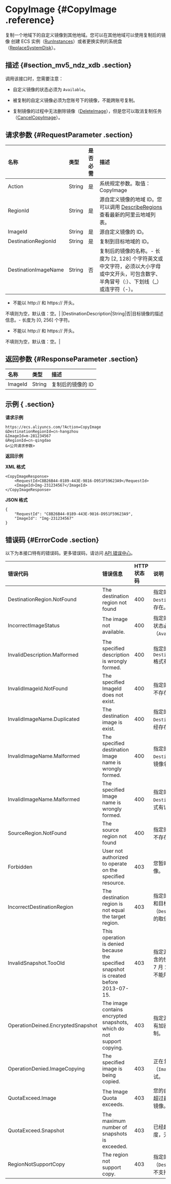 # CopyImage {#CopyImage .reference}

复制一个地域下的自定义镜像到其他地域。您可以在其他地域可以使用复制后的镜像 创建 ECS 实例（[RunInstances](cn.zh-CN/API参考/实例/RunInstances.md#)）或者更换实例的系统盘（[ReplaceSystemDisk](cn.zh-CN/API参考/磁盘/ReplaceSystemDisk.md#)）。

## 描述 {#section_mv5_ndz_xdb .section}

调用该接口时，您需要注意：

-   自定义镜像的状态必须为 `Available`。

-   被复制的自定义镜像必须为您账号下的镜像，不能跨账号复制。

-   复制镜像的过程中无法删除镜像（[DeleteImage](cn.zh-CN/API参考/镜像/DeleteImage.md#)），但是您可以取消复制任务（[CancelCopyImage](cn.zh-CN/API参考/镜像/CancelCopyImage.md#)）。


## 请求参数 {#RequestParameter .section}

|名称|类型|是否必需|描述|
|:-|:-|:---|:-|
|Action|String|是|系统规定参数。取值：CopyImage|
|RegionId|String|是|源自定义镜像的地域 ID。您可以调用 [DescribeRegions](cn.zh-CN/API参考/地域/DescribeRegions.md#) 查看最新的阿里云地域列表。|
|ImageId|String|是|源自定义镜像的 ID。|
|DestinationRegionId|String|是|复制到目标地域的 ID。|
|DestinationImageName|String|否|复制后的镜像的名称。-   长度为 \[2, 128\] 个字符英文或中文字符，必须以大小字母或中文开头，可包含数字、半角冒号（:）、下划线（\_）或连字符（-）。
-   不能以 http:// 和 https:// 开头。

不填则为空，默认值：空。|
|DestinationDescription|String|否|目标镜像的描述信息。-   长度为 \[0, 256\] 个字符。
-   不能以 http:// 和 https:// 开头。

不填则为空，默认值：空。|

## 返回参数 {#ResponseParameter .section}

|名称|类型|描述|
|:-|:-|:-|
|ImageId|String|复制后的镜像的 ID|

## 示例 { .section}

**请求示例** 

```
https://ecs.aliyuncs.com/?Action=CopyImage
&DestinationRegionId=cn-hangzhou
&ImageId=m-281234567
&RegionId=cn-qingdao
&<公共请求参数>
```

**返回示例** 

**XML 格式**

```
<CopyImageResponse>
    <RequestId>C8B26B44-0189-443E-9816-D951F59623A9</RequestId>
    <ImageId>Img-231234567</ImageId>
</CopyImageResponse>
```

 **JSON 格式** 

```
{
    "RequestId": "C8B26B44-0189-443E-9816-D951F59623A9",
    "ImageId": "Img-231234567"
}
```

## 错误码 {#ErrorCode .section}

以下为本接口特有的错误码。更多错误码，请访问 [API 错误中心](https://error-center.aliyun.com/status/product/Ecs)。

|错误代码|错误信息|HTTP 状态码|说明|
|:---|:---|:-------|:-|
|DestinationRegion.NotFound|The destination region not found|400|指定的参数 `DestinationRegionId` 不存在。|
|IncorrectImageStatus|The image not available.|400|指定的镜像（`ImageId`）的状态必须为可用（`Available`）。|
|InvalidDescription.Malformed|The specified description is wrongly formed.|400|指定的参数 `DestinationDescription`格式有误。|
|InvalidImageId.NotFound|The specified ImageId does not exist.|400|指定的源镜像（`ImageId`）不存在。|
|InvalidImageName.Duplicated|The destination image is exist.|400|指定的 `DestinationImageName` 已经存在，请更改取值。|
|InvalidImageName.Malformed|The specified destination Image name is wrongly formed.|400|指定的目 `DestinationImageName` 标镜像名称不合法。|
|InvalidImageName.Malformed|The specified Image name is wrongly formed.|400|指定的 `DestinationImageName` 格式有误。|
|SourceRegion.NotFound|The source region not found|400|指定的源镜像（`RegionId`）不存在。|
|Forbidden|User not authorized to operate on the specified resource.|403|您暂时没有权限复制镜像。|
|IncorrectDestinationRegion|The destination region is not equal the target region.|403|指定的源地域（`RegionId`）和目标地域（`DestinationRegionId`）的取值不能相同|
|InvalidSnapshot.TooOld|This operation is denied because the specified snapshot is created before 2013-07-15.|403|指定源镜像（`ImageId`）所含的快照创建于 2013 年 7 月 15 日（含）之前，不能用于复制镜像。|
|OperationDeined.EncryptedSnapshot|The image contains encrypted snapshots, which do not support copying.|403|指定源镜像（`ImageId`）含有加密快照，不支持复制。|
|OperationDenied.ImageCopying|The specified image is being copied.|403|正在复制指定的源镜像（`ImageId`）中，请稍后再试。|
|QuotaExceed.Image|The Image Quota exceeds.|403|您的自定义镜像数量已经超过最大额度，无法复制镜像。|
|QuotaExceed.Snapshot|The maximum number of snapshots is exceeded.|403|已经超过快照的最大额度，无法复制镜像。|
|RegionNotSupportCopy|The region not support copy.|403|指定的目标地域（`DestinationRegionId`）不支持镜像复制。|

